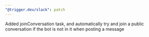 ```yaml
---
"@trigger.dev/slack": patch
---
```


Added joinConversation task, and automatically try and join a public conversation if the bot is not in it when posting a message
